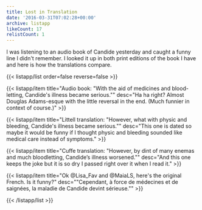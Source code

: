 ```yaml
---
title: Lost in Translation
date: '2016-03-31T07:02:28+00:00'
archive: listapp
likeCount: 17
relistCount: 1
---
```


I was listening to an audio book of Candide yesterday and caught a funny line I didn't remember. I looked it up in both print editions of the book I have and here is how the translations compare.

<!--more-->

{{< listapp/list order=false reverse=false >}}

   {{< listapp/item title="Audio book: \"With the aid of medicines and blood-letting, Candide's illness became serious.\""
      desc="Ha ha right? Almost Douglas Adams-esque with the little reversal in the end. (Much funnier in context of course.)" >}}

   {{< listapp/item title="Littell translation: \"However, what with physic and bleeding, Candide's illness became serious.\""
      desc="This one is dated so maybe it would be funny if I thought physic and bleeding sounded like medical care instead of symptoms." >}}

   {{< listapp/item title="Cuffe translation: \"However, by dint of many enemas and much bloodletting, Candide’s illness worsened.\""
      desc="And this one keeps the joke but it is so dry I passed right over it when I read it." >}}

   {{< listapp/item title="Ok @Lisa_Fav and @MaiaLS, here's the original French. Is it funny?"
      desc="\"Cependant, à force de médecines et de saignées, la maladie de Candide devint sérieuse.\"" >}}

{{< /listapp/list >}}
